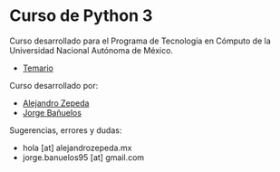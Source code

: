 # Curso de Python 3

Curso desarrollado para el Programa de Tecnología en Cómputo de la Universidad Nacional Autónoma de México. 

* [Temario](https://github.com/alejandrozepeda/curso-python-3/wiki)

Curso desarrollado por: 

* [Alejandro Zepeda](https://github.com/alejandrozepeda)
* [Jorge Bañuelos](https://github.com/JorgeBanuelos)

Sugerencias, errores y dudas: 

* hola [at] alejandrozepeda.mx
* jorge.banuelos95 [at] gmail.com

